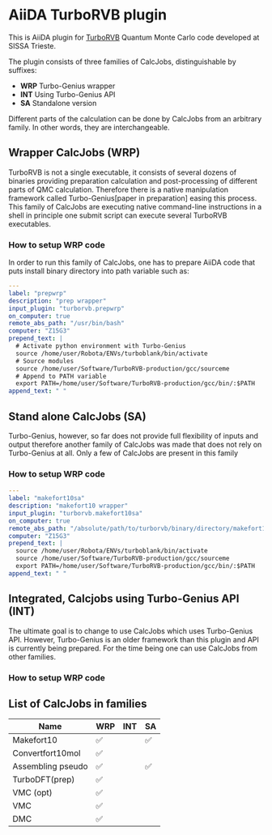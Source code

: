 # AiiDA TurboRVB plugin

This is AiiDA plugin for [TurboRVB] Quantum Monte Carlo code developed at SISSA Trieste.

The plugin consists of three families of CalcJobs, distinguishable by suffixes:

 - **WRP** Turbo-Genius wrapper
 - **INT** Using Turbo-Genius API
 - **SA** Standalone version

Different parts of the calculation can be done by CalcJobs from an arbitrary family. In other words, they are interchangeable.

## Wrapper CalcJobs (WRP)

TurboRVB is not a single executable, it consists of several dozens of binaries providing preparation calculation and post-processing of different parts of QMC calculation. Therefore there is a native manipulation framework called Turbo-Genius[paper in preparation] easing this process. This family of CalcJobs are executing native command-line instructions in a shell in principle one submit script can execute several TurboRVB executables.

### How to setup WRP code

In order to run this family of CalcJobs, one has to prepare AiiDA code that puts install binary directory into path variable such as:

```yaml
---
label: "prepwrp"
description: "prep wrapper"
input_plugin: "turborvb.prepwrp"
on_computer: true
remote_abs_path: "/usr/bin/bash"
computer: "Z15G3"
prepend_text: |
  # Activate python environment with Turbo-Genius
  source /home/user/Robota/ENVs/turboblank/bin/activate
  # Source modules
  source /home/user/Software/TurboRVB-production/gcc/sourceme
  # Append to PATH variable
  export PATH=/home/user/Software/TurboRVB-production/gcc/bin/:$PATH
append_text: " "

```


## Stand alone CalcJobs (SA)

Turbo-Genius, however, so far does not provide full flexibility of inputs and output therefore another family of CalcJobs was made that does not rely on Turbo-Genius at all. Only a few of CalcJobs are present in this family

### How to setup WRP code

```yaml
---
label: "makefort10sa"
description: "makefort10 wrapper"
input_plugin: "turborvb.makefort10sa"
on_computer: true
remote_abs_path: "/absolute/path/to/turborvb/binary/directory/makefort10.x"
computer: "Z15G3"
prepend_text: |
  source /home/user/Robota/ENVs/turboblank/bin/activate
  source /home/user/Software/TurboRVB-production/gcc/sourceme
  export PATH=/home/user/Software/TurboRVB-production/gcc/bin/:$PATH
append_text: " "
```

## Integrated, Calcjobs using Turbo-Genius API (INT)

The ultimate goal is to change to use CalcJobs which uses Turbo-Genius API. However, Turbo-Genius is an older framework than this plugin and API is currently being prepared. For the time being one can use CalcJobs from other families.

### How to setup WRP code

## List of CalcJobs in families

Name | WRP | INT | SA |
--- | --- | --- | ---  
Makefort10 | ✅ |  | ✅ |
Convertfort10mol | ✅ |  |  |
Assembling pseudo | ✅ |  | ✅ |
TurboDFT(prep) | ✅ |  |  |
VMC (opt) | ✅ |  |  |
VMC | ✅ |  |  |
DMC | ✅ |  |  |

[TurboRVB]: https://people.sissa.it/~sorella/TurboRVB_Manual/build/html/index.html

